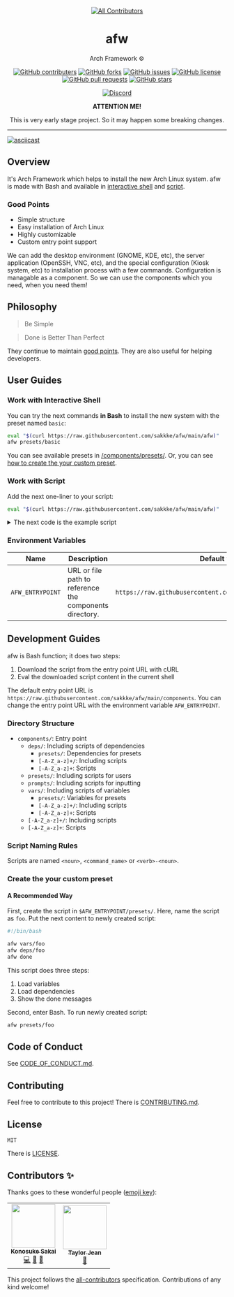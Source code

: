 <div align="center">

<!-- ALL-CONTRIBUTORS-BADGE:START - Do not remove or modify this section -->
[![All Contributors](https://img.shields.io/badge/all_contributors-2-orange.svg?style=flat-square)](#contributors-)
<!-- ALL-CONTRIBUTORS-BADGE:END -->

# afw

Arch Framework ⚙️

[![GitHub contributers](https://img.shields.io/github/contributors/sakkke/afw)]()
[![GitHub forks](https://img.shields.io/github/forks/sakkke/afw)]()
[![GitHub issues](https://img.shields.io/github/issues/sakkke/afw)]()
[![GitHub license](https://img.shields.io/github/license/sakkke/afw)]()
[![GitHub pull requests](https://img.shields.io/github/issues-pr/sakkke/afw)]()
[![GitHub stars](https://img.shields.io/github/stars/sakkke/afw)]()

[![Discord](https://img.shields.io/discord/1012345440873742436?color=%235865F2&label=Discord&logo=Discord&logoColor=%23FFF)](https://discord.gg/HYKfDBMkyq)

__ATTENTION ME!__

This is very early stage project.
So it may happen some breaking changes.

</div>

---

[![asciicast](https://asciinema.org/a/517447.svg)](https://asciinema.org/a/517447)

## Overview

It's Arch Framework which helps to install the new Arch Linux system.
afw is made with Bash and available in [interactive shell](#work-with-interactive-shell) and [script](#work-with-script).

### Good Points

- Simple structure
- Easy installation of Arch Linux
- Highly customizable
- Custom entry point support

We can add the desktop environment (GNOME, KDE, etc), the server application (OpenSSH, VNC, etc), and the special configuration (Kiosk system, etc) to installation process with a few commands.
Configuration is managable as a component.
So we can use the components which you need, when you need them!

## Philosophy

> Be Simple

> Done is Better Than Perfect

They continue to maintain [good points](#good-points).
They are also useful for helping developers.

## User Guides

### Work with Interactive Shell

You can try the next commands __in Bash__ to install the new system with the preset named `basic`:

```bash
eval "$(curl https://raw.githubusercontent.com/sakkke/afw/main/afw)"
afw presets/basic
```

You can see available presets in [/components/presets/](https://github.com/sakkke/afw/tree/main/components/presets).
Or, you can see [how to create the your custom preset](#create-the-your-custom-preset).

### Work with Script

Add the next one-liner to your script:

```bash
eval "$(curl https://raw.githubusercontent.com/sakkke/afw/main/afw)"
```

<details>
<summary>The next code is the example script</summary>

```bash
#!/bin/bash

eval "$(curl https://raw.githubusercontent.com/sakkke/afw/main/afw)"

# Device header lines
AFW_DEVICE_HEADER_LINES=(
  'label: gpt'
)

# Path to EFI file
AFW_EFI_FILE=/GRUB/grubx64.efi

# File systems
AFW_FILESYSTEMS=(
  fat32
  ext4
)

# Bootloader ID for GRUB
AFW_GRUB_BOOTLOADER_ID=GRUB

# Hostname
AFW_HOSTNAME=afw

# /etc/locale.gen
AFW_LOCALE_GEN=(
  'en_US.UTF-8 UTF-8'
)

# Mountpoints
AFW_MOUNTPOINTS=(
  2:/
  1:/boot
)

# Pacman mirrors
AFW_PACMAN_MIRRORS=(
  'https://geo.mirror.pkgbuild.com/$repo/os/$arch'
)

# Packages for the new system
AFW_PACSTRAP_PACKAGES=(
  base
  efibootmgr
  linux
  linux-firmware
  networkmanager
  grub
)

# Partitions
AFW_PARTS=(
  '1 : size=300MiB, type="EFI System"'
  '2 : type="Linux root (x86-64)"'
)

# Passwords
AFW_PASSWORDS=(
  root:afw
)

# Entrypoint for mount
AFW_ROOT=/mnt

# systemd services
AFW_SYSTEMD_SERVICES=(
  NetworkManager.service
)

# Timezone
AFW_TIMEZONE=UTC

# Users
AFW_USERS=()

# User shells
AFW_USER_SHELLS=()

# /etc/vconsole.conf
AFW_VCONSOLE_CONF=(
  KEYMAP=us
)

# Prompt for device which will be installed on the new system
if [[ -z $AFW_DEVICE ]]; then
  read -p AFW_DEVICE= AFW_DEVICE
fi

afw update-ntp
afw part
afw format
afw mount
afw pacman/update-mirrorlist
afw pacstrap
afw update-fstab
afw update-timezone
afw update-adjtime
afw update-locale_gen
afw update-locale
afw update-vconsole_conf
afw update-hostname
afw update-passwords
afw grub/install
afw grub/install-grub_cfg
afw grub/fix-bootx64_efi
afw systemd/enable-services
afw umount
```

</details>

### Environment Variables

Name | Description | Default value
--- | --- | ---
`AFW_ENTRYPOINT` | URL or file path to reference the components directory. | `https://raw.githubusercontent.com/sakkke/afw/main/components`

## Development Guides

afw is Bash function; it does two steps:

1. Download the script from the entry point URL with cURL
2. Eval the downloaded script content in the current shell

The default entry point URL is `https://raw.githubusercontent.com/sakkke/afw/main/components`.
You can change the entry point URL with the environment variable `AFW_ENTRYPOINT`.

### Directory Structure

- `components/`: Entry point
  - `deps/`: Including scripts of dependencies
    - `presets/`: Dependencies for presets
    - `[-A-Z_a-z]+/`: Including scripts
    - `[-A-Z_a-z]+`: Scripts
  - `presets/`: Including scripts for users
  - `prompts/`: Including scripts for inputting
  - `vars/`: Including scripts of variables
    - `presets/`: Variables for presets
    - `[-A-Z_a-z]+/`: Including scripts
    - `[-A-Z_a-z]+`: Scripts
  - `[-A-Z_a-z]+/`: Including scripts
  - `[-A-Z_a-z]+`: Scripts

### Script Naming Rules

Scripts are named `<noun>`, `<command_name>` or `<verb>-<noun>`.

### Create the your custom preset

#### A Recommended Way

First, create the script in `$AFW_ENTRYPOINT/presets/`.
Here, name the script as `foo`.
Put the next content to newly created script:

```bash
#!/bin/bash

afw vars/foo
afw deps/foo
afw done
```

This script does three steps:

1. Load variables
2. Load dependencies
3. Show the done messages

Second, enter Bash.
To run newly created script:

```bash
afw presets/foo
```

## Code of Conduct

See [CODE_OF_CONDUCT.md](./CODE_OF_CONDUCT.md).

## Contributing

Feel free to contribute to this project!
There is [CONTRIBUTING.md](./CONTRIBUTING.md).

## License

`MIT`

There is [LICENSE](./LICENSE).

## Contributors ✨

Thanks goes to these wonderful people ([emoji key](https://allcontributors.org/docs/en/emoji-key)):

<!-- ALL-CONTRIBUTORS-LIST:START - Do not remove or modify this section -->
<!-- prettier-ignore-start -->
<!-- markdownlint-disable -->
<table>
  <tr>
    <td align="center"><a href="https://github.com/sakkke"><img src="https://avatars.githubusercontent.com/u/84666033?v=4?s=100" width="100px;" alt=""/><br /><sub><b>Konosuke Sakai</b></sub></a><br /><a href="https://github.com/sakkke/afw/commits?author=sakkke" title="Code">💻</a> <a href="https://github.com/sakkke/afw/commits?author=sakkke" title="Documentation">📖</a> <a href="#ideas-sakkke" title="Ideas, Planning, & Feedback">🤔</a></td>
    <td align="center"><a href="https://www.linkedin.com/in/taylorjeandev/"><img src="https://avatars.githubusercontent.com/u/98131909?v=4?s=100" width="100px;" alt=""/><br /><sub><b>Taylor Jean</b></sub></a><br /><a href="https://github.com/sakkke/afw/commits?author=taylorjeandev" title="Documentation">📖</a></td>
  </tr>
</table>

<!-- markdownlint-restore -->
<!-- prettier-ignore-end -->

<!-- ALL-CONTRIBUTORS-LIST:END -->

This project follows the [all-contributors](https://github.com/all-contributors/all-contributors) specification. Contributions of any kind welcome!